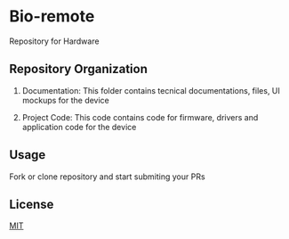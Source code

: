 # Bio-remote  

Repository for Hardware

## Repository Organization

1. Documentation: This folder contains tecnical documentations, files, UI mockups for the device

2. Project Code: This code contains code for firmware, drivers and application code for the device



## Usage

Fork or clone repository and start submiting your PRs


## License
[MIT](https://choosealicense.com/licenses/mit/)
